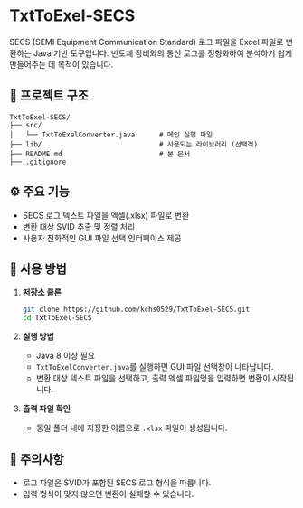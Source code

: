 # TxtToExel-SECS

SECS (SEMI Equipment Communication Standard) 로그 파일을 Excel 파일로 변환하는 Java 기반 도구입니다. 반도체 장비와의 통신 로그를 정형화하여 분석하기 쉽게 만들어주는 데 목적이 있습니다.

## 📁 프로젝트 구조

```
TxtToExel-SECS/
├── src/
│   └── TxtToExelConverter.java      # 메인 실행 파일
├── lib/                             # 사용되는 라이브러리 (선택적)
├── README.md                        # 본 문서
├── .gitignore
```

## ⚙️ 주요 기능

* SECS 로그 텍스트 파일을 엑셀(.xlsx) 파일로 변환
* 변환 대상 SVID 추출 및 정렬 처리
* 사용자 친화적인 GUI 파일 선택 인터페이스 제공

## 🚀 사용 방법

1. **저장소 클론**

   ```bash
   git clone https://github.com/kchs0529/TxtToExel-SECS.git
   cd TxtToExel-SECS
   ```

2. **실행 방법**

   * Java 8 이상 필요
   * `TxtToExelConverter.java`를 실행하면 GUI 파일 선택창이 나타납니다.
   * 변환 대상 텍스트 파일을 선택하고, 출력 엑셀 파일명을 입력하면 변환이 시작됩니다.

3. **출력 파일 확인**

   * 동일 폴더 내에 지정한 이름으로 `.xlsx` 파일이 생성됩니다.

## 📝 주의사항

* 로그 파일은 SVID가 포함된 SECS 로그 형식을 따릅니다.
* 입력 형식이 맞지 않으면 변환이 실패할 수 있습니다.
